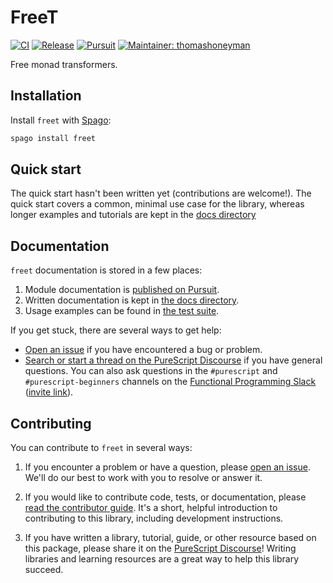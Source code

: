 # FreeT

[![CI](https://github.com/purescript-contrib/purescript-freet/workflows/CI/badge.svg?branch=main)](https://github.com/purescript-contrib/purescript-freet/actions?query=workflow%3ACI+branch%3Amain)
[![Release](http://img.shields.io/github/release/purescript-contrib/purescript-freet.svg)](https://github.com/purescript-contrib/purescript-freet/releases)
[![Pursuit](http://pursuit.purescript.org/packages/purescript-freet/badge)](http://pursuit.purescript.org/packages/purescript-freet)
[![Maintainer: thomashoneyman](https://img.shields.io/badge/maintainer-thomashoneyman-teal.svg)](http://github.com/thomashoneyman)

Free monad transformers.

## Installation

Install `freet` with [Spago](https://github.com/purescript/spago):

```sh
spago install freet
```

## Quick start

The quick start hasn't been written yet (contributions are welcome!). The quick start covers a common, minimal use case for the library, whereas longer examples and tutorials are kept in the [docs directory](./docs.)

## Documentation

`freet` documentation is stored in a few places:

1. Module documentation is [published on Pursuit](https://pursuit.purescript.org/packages/purescript-freet).
2. Written documentation is kept in [the docs directory](./docs).
3. Usage examples can be found in [the test suite](./test).

If you get stuck, there are several ways to get help:

- [Open an issue](https://github.com/purescript-contrib/purescript-freet/issues) if you have encountered a bug or problem.
- [Search or start a thread on the PureScript Discourse](https://discourse.purescript.org) if you have general questions. You can also ask questions in the `#purescript` and `#purescript-beginners` channels on the [Functional Programming Slack](https://functionalprogramming.slack.com) ([invite link](https://fpchat-invite.herokuapp.com/)).

## Contributing

You can contribute to `freet` in several ways:

1. If you encounter a problem or have a question, please [open an issue](https://github.com/purescript-contrib/purescript-freet/issues). We'll do our best to work with you to resolve or answer it.

2. If you would like to contribute code, tests, or documentation, please [read the contributor guide](./CONTRIBUTING.md). It's a short, helpful introduction to contributing to this library, including development instructions.

3. If you have written a library, tutorial, guide, or other resource based on this package, please share it on the [PureScript Discourse](https://discourse.purescript.org)! Writing libraries and learning resources are a great way to help this library succeed.
